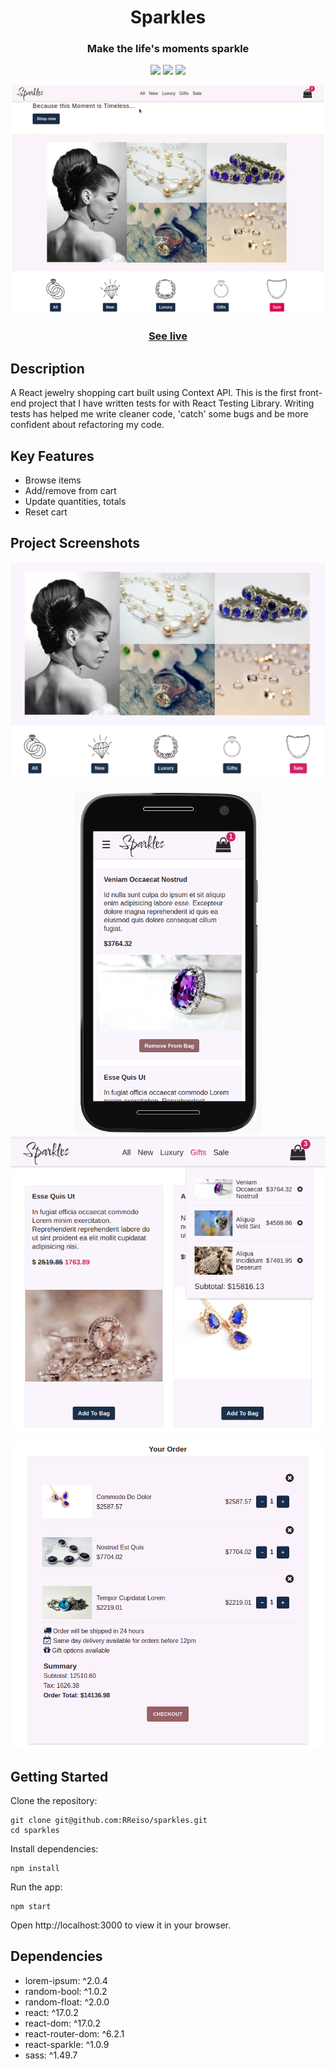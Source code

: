 <h1 align="center">
  Sparkles
</h1>
<h3 align="center">Make the life's moments sparkle</h3>
<p align="center">
  <img src="https://img.shields.io/badge/JavaScript-yellow">
  <img src="https://img.shields.io/badge/react-blue">
  <img src ="https://img.shields.io/badge/SASS-pink">
</p>
<p align="center">
<img src="./public/video/sparkles.gif" width="500"></p>
<h3 align="center"><a  href="https://sparkles-cart.netlify.com/">See live</a></h3>

## Description

A React jewelry shopping cart built using Context API. This is the first front-end project that I have written tests for with React Testing Library. Writing tests has helped me write cleaner code, 'catch' some bugs and be more confident about refactoring my code.

## Key Features

- Browse items
- Add/remove from cart
- Update quantities, totals
- Reset cart

## Project Screenshots

<p align="center">
  <img src ="./public/images/home.png" width="700"></p>
 <p align="center">
  <img src="./public/images/mobile.png" width="300">
  <img src="./public/images/dropdown.png" width="600">
  </p>
 <p align="center">
  <img src ="./public/images/order.png" width="500"></p>

## Getting Started

Clone the repository:

```
git clone git@github.com:RReiso/sparkles.git
cd sparkles
```

Install dependencies:

```
npm install
```

Run the app:

```
npm start
```

Open http://localhost:3000 to view it in your browser.

## Dependencies

- lorem-ipsum: ^2.0.4
- random-bool: ^1.0.2
- random-float: ^2.0.0
- react: ^17.0.2
- react-dom: ^17.0.2
- react-router-dom: ^6.2.1
- react-sparkle: ^1.0.9
- sass: ^1.49.7
